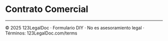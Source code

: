 # Contrato Comercial

---

© 2025 123LegalDoc · Formulario DIY · No es asesoramiento legal · Términos: 123LegalDoc.com/terms
